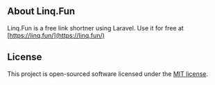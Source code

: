 ## About Linq.Fun

Linq.Fun is a free link shortner using Laravel. Use it for free at [https://linq.fun/](https://linq.fun/)

## License

This project is open-sourced software licensed under the [MIT license](https://opensource.org/licenses/MIT).
